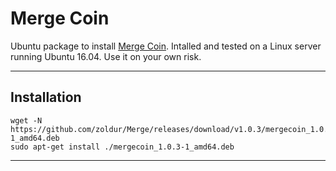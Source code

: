 # Merge Coin
Ubuntu package to install [Merge Coin](http://coin.projectmerge.org/wallet).
Intalled and tested on a Linux server running Ubuntu 16.04. Use it on your own risk.
***

## Installation
```
wget -N https://github.com/zoldur/Merge/releases/download/v1.0.3/mergecoin_1.0.3-1_amd64.deb
sudo apt-get install ./mergecoin_1.0.3-1_amd64.deb
```
***
